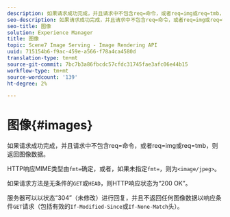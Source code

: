 ```yaml
---
description: 如果请求成功完成，并且请求中不包含req=命令，或者req=img或req=tmb，则返回图像数据。
seo-description: 如果请求成功完成，并且请求中不包含req=命令，或者req=img或req=tmb，则返回图像数据。
seo-title: 图像
solution: Experience Manager
title: 图像
topic: Scene7 Image Serving - Image Rendering API
uuid: 715154b6-f9ac-459e-a566-f78a4ca4580d
translation-type: tm+mt
source-git-commit: 7bc7b3a86fbcdc57cfdc31745fae3afc06e44b15
workflow-type: tm+mt
source-wordcount: '139'
ht-degree: 2%

---
```



# 图像{#images}

如果请求成功完成，并且请求中不包含req=命令，或者req=img或req=tmb，则返回图像数据。

HTTP响应MIME类型由`fmt=`确定，或者，如果未指定`fmt=`，则为`<image/jpeg>`。

如果请求方法是无条件的`GET`或`HEAD`，则HTTP响应状态为“200 OK”。

服务器可以以状态“304”（未修改）进行回复，并且不返回任何图像数据以响应条件`GET`请求（包括有效的`If-Modified-Since`或`If-None-Match`头）。
